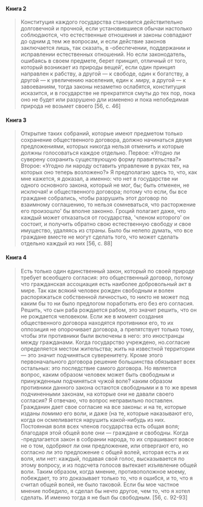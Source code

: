 #### Книга 2
>Конституция каждого государства становится действительно долговечной и прочной, если установившиеся обычаи настолько соблюдаются, что естественные отношения и законы совпадают до одним д тем же вопросам, и если действие законов заключается лишь, так сказать, в -обеспечении, поддержании и исправлении естественных отношений. Но если законодатель, ошибаясь в своем предмете, берет принцип, отличный от того, который возникает из природы вещей', если один принцип направлен к рабству, а другой — к свободе, один к богатству, а другой — к увеличению населения, един к .миру, а другой — к завоеваниям, тогда законы незаметно ослабятся, конституция исказится, и в государстве не прекратятся смуты до тех пор, пока оно не будет или разрушено дли изменено и пока непобедимая природа не возьмет своего [56, c. 46]
#### Книга 3
>Открытие таких собраний, которые имеют предметом только сохранение общественного договора, должно начинаться двумя предложениями, которых никогда нельзя отменить и которые должны голосоваться каждое отдельно.
>Первое: «Угодно ли суверену сохранить существующую форму правительства?» Второе: «Угодно ли народу оставить управление в руках тех, на которых оно теперь возложено?» Я предполагаю здесь то, что, как мне кажется, я доказал, а именно: что нет в государстве ни одного основного закона, который не мог, бы; быть отменен, не исключая! и общественного договора; потому что если, бы все граждане собрались, чтобы разрушить этот договор по взаимному соглашению, то нельзя сомневаться, что расторжение его произошло' бы вполне законно. Гроций полагает даже, что каждый может отказаться от государства, 'членом которого' он состоит, и получить обратно свою естественную свободу и свое имущество, удаляясь из страны. Было бы нелепо думать, что все граждане вместе не могут сделать того, что может сделать отдельно каждый из них [56, c. 88]
#### Книга 4
>Есть только один единственный закон, который по своей природе требует всеобщего согласия: это общественный договор, потому что гражданская ассоциация есть наиболее добровольный акт в мире. Так как всякий человек рожден свободным и волен распоряжаться собственной личностью, то никто не может под каким бы то ни было предлогом поработить его без его согласия. Решить, что сын раба рождается рабом, это значит решить, что он не рождается человеком.
>Если же в момент создания общественного договора находятся противники его, то их оппозиция не опорочивает договора, а препятствует только тому, чтобы эти противники были включены в него: это иностранцы между гражданами. Когда государство учреждено, но.согласие определяется местом жительства; жить на известной территории — это значит подчиняться суверенитету.
>Кроме этого первоначального договора решение большинства обязывает всех остальных: это последствие самого договора. Но является вопрос, каким образом человек может быть свободным и принужденным подчиняться чужой воле? каким образом противники данного закона остаются свободными и в то же время подчиненными законам, на которые они не давали своего согласия?
>Я отвечаю, что вопрос неправильно поставлен. Гражданин дает свое согласие на все законы: и на те, которые изданы _помимо_ его воли, и даже (на те, которые наказывают его, когда он осмеливается нарушить какой-нибудь из них.
>Постоянная воля всех членов государства есть общая воля; благодаря этой общей воле они — граждане и свободны. Когда -предлагается закон в собрании народа, то их спрашивают вовсе не о том, одобряют ли они предложение, или отвергают его, но согласно ли это предложение с общей волей, которая есть и их воля, или нет: каждый, подавая свой голос, высказывается по этому вопросу, и из подсчета голосов вытекает изъявление общей воли. Таким образом, когда мнение, противоположное моему, побеждает, то это доказывает только то, что я ошибся, и то, что я считал общей волей, не было таковой. Если бы мое частное мнение победило, я сделал бы нечто другое, чем то, что я хотел сделать. И именно тогда я не был бы свободным. [56, c. 92-93]